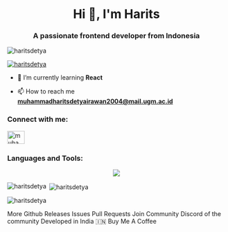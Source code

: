 <h1 align="center">Hi 👋, I'm Harits</h1>
<h3 align="center">A passionate frontend developer from Indonesia</h3>

<p align="left"> <img src="https://komarev.com/ghpvc/?username=haritsdetya&label=Profile%20views&color=0e75b6&style=flat" alt="haritsdetya" /> </p>

<p align="left"> <a href="https://github.com/ryo-ma/github-profile-trophy"><img src="https://github-profile-trophy.vercel.app/?username=haritsdetya" alt="haritsdetya" /></a> </p>

- 🌱 I’m currently learning **React**

- 📫 How to reach me **muhammadharitsdetyairawan2004@mail.ugm.ac.id**

<h3 align="left">Connect with me:</h3>
<p align="left">
<a href="https://linkedin.com/in/muhammad-harits-detya-irawan-219767279" target="blank"><img align="center" src="https://raw.githubusercontent.com/rahuldkjain/github-profile-readme-generator/master/src/images/icons/Social/linked-in-alt.svg" alt="muhammad-harits-detya-irawan-219767279" height="30" width="40" /></a>
</p>

<h3 align="left">Languages and Tools:</h3>
<p align="center">
  <a href="https://skillicons.dev">
    <img src="https://skillicons.dev/icons?i=html,css,js,kotlin,react,java,py,nextjs,tailwind,ts,git,androidstudio,blender,bootstrap&perline=3" />
  </a>
</p>

<p><img align="left" src="https://github-readme-stats.vercel.app/api/top-langs?username=haritsdetya&show_icons=true&locale=en&layout=compact" alt="haritsdetya" /></p>

<p>&nbsp;<img align="center" src="https://github-readme-stats.vercel.app/api?username=haritsdetya&show_icons=true&locale=en" alt="haritsdetya" /></p>

<p><img align="center" src="https://github-readme-streak-stats.herokuapp.com/?user=haritsdetya&" alt="haritsdetya" /></p>
More
Github
Releases
Issues
Pull Requests
Join Community
Discord of the community
Developed in India 🇮🇳
Buy Me A Coffee
